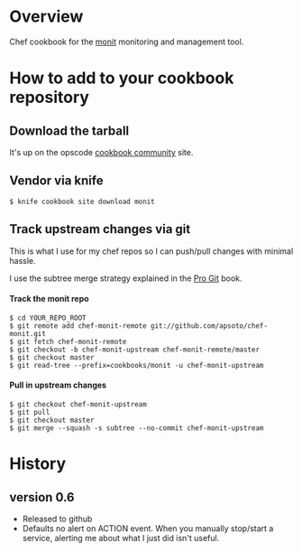 # Overview #
Chef cookbook for the [monit](http://mmonit.com/monit/) monitoring and
management tool.

# How to add to your cookbook repository #

## Download the tarball ##
It's up on the opscode
[cookbook community](http://community.opscode.com/cookbooks/monit) site.

## Vendor via knife ##

    $ knife cookbook site download monit

## Track upstream changes via git ##
This is what I use for my chef repos so I can push/pull changes with minimal
hassle.

I use the subtree merge strategy explained in the
[Pro Git](http://progit.org/book/ch6-7.html) book.

#### Track the monit repo ####
    $ cd YOUR_REPO_ROOT
    $ git remote add chef-monit-remote git://github.com/apsoto/chef-monit.git
    $ git fetch chef-monit-remote
    $ git checkout -b chef-monit-upstream chef-monit-remote/master
    $ git checkout master
    $ git read-tree --prefix=cookbooks/monit -u chef-monit-upstream

#### Pull in upstream changes ####
    $ git checkout chef-monit-upstream
    $ git pull
    $ git checkout master
    $ git merge --squash -s subtree --no-commit chef-monit-upstream

History
=======

version 0.6
-----------
 * Released to github
 * Defaults no alert on ACTION event.
   When you manually stop/start a service, alerting me about what I just did isn't useful.

